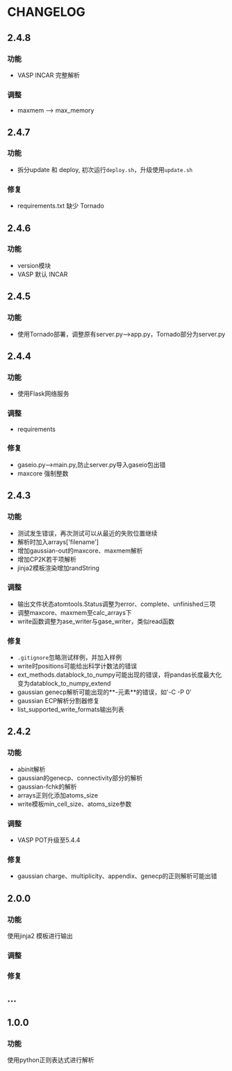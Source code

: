 # CHANGELOG




## 2.4.8

### 功能

* VASP INCAR 完整解析

### 调整

* maxmem --> max_memory



## 2.4.7

### 功能

* 拆分update 和 deploy, 初次运行`deploy.sh`，升级使用`update.sh`

### 修复

* requirements.txt 缺少 Tornado





## 2.4.6

### 功能

* version模块
* VASP 默认 INCAR




## 2.4.5

### 功能

* 使用Tornado部署，调整原有server.py-->app.py，Tornado部分为server.py



## 2.4.4

### 功能

* 使用Flask网络服务

### 调整

* requirements

### 修复

* gaseio.py-->main.py,防止server.py导入gaseio包出错
* maxcore 强制整数





## 2.4.3


### 功能

* 测试发生错误，再次测试可以从最近的失败位置继续
* 解析时加入arrays['filename']
* 增加gaussian-out的maxcore、maxmem解析
* 增加CP2K若干项解析
* jinja2模板渲染增加randString


### 调整

* 输出文件状态atomtools.Status调整为error、complete、unfinished三项
* 调整maxcore、maxmem至calc_arrays下
* write函数调整为ase_writer与gase_writer，类似read函数


### 修复

* `.gitignore`忽略测试样例，并加入样例
* write时positions可能给出科学计数法的错误
* ext_methods.datablock_to_numpy可能出现的错误，将pandas长度最大化变为datablock_to_numpy_extend
* gaussian genecp解析可能出现的**-元素**的错误，如'-C -P 0'
* gaussian ECP解析分割器修复
* list_supported_write_formats输出列表


## 2.4.2

### 功能
* abinit解析
* gaussian的genecp、connectivity部分的解析
* gaussian-fchk的解析
* arrays正则化添加atoms_size
* write模板min_cell_size、atoms_size参数

### 调整

* VASP POT升级至5.4.4


### 修复

* gaussian charge、multiplicity、appendix、genecp的正则解析可能出错




## 2.0.0

### 功能

使用jinja2 模板进行输出


### 调整

### 修复







## ...


## 1.0.0

### 功能

使用python正则表达式进行解析



<!-- 

## 

### 功能

### 调整

### 修复

 -->